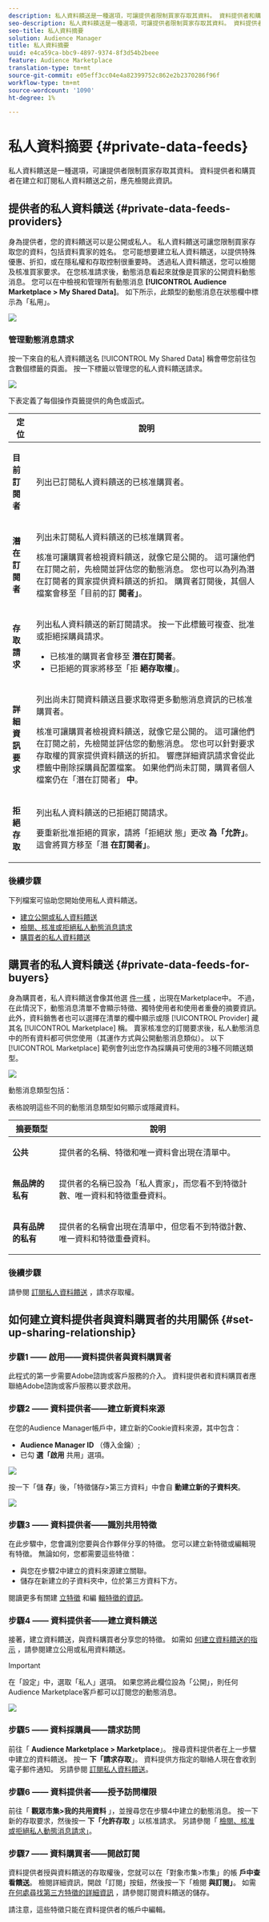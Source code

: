 ```yaml
---
description: 私人資料饋送是一種選項，可讓提供者限制買家存取其資料。 資料提供者和購買者在建立和訂閱私人資料饋送之前，應先檢閱此資訊。
seo-description: 私人資料饋送是一種選項，可讓提供者限制買家存取其資料。 資料提供者和購買者在建立和訂閱私人資料饋送之前，應先檢閱此資訊。
seo-title: 私人資料摘要
solution: Audience Manager
title: 私人資料摘要
uuid: e4ca59ca-bbc9-4897-9374-8f3d54b2beee
feature: Audience Marketplace
translation-type: tm+mt
source-git-commit: e05eff3cc04e4a82399752c862e2b2370286f96f
workflow-type: tm+mt
source-wordcount: '1090'
ht-degree: 1%

---
```



# 私人資料摘要 {#private-data-feeds}

私人資料饋送是一種選項，可讓提供者限制買家存取其資料。 資料提供者和購買者在建立和訂閱私人資料饋送之前，應先檢閱此資訊。

<!-- c_marketplace_privatefeed.xml -->

## 提供者的私人資料饋送 {#private-data-feeds-providers}

身為提供者，您的資料饋送可以是公開或私人。 私人資料饋送可讓您限制買家存取您的資料，包括資料賣家的姓名。 您可能想要建立私人資料饋送，以提供特殊優惠、折扣，或在隱私權和存取控制很重要時。 透過私人資料饋送，您可以檢閱及核准買家要求。 在您核准請求後，動態消息看起來就像是買家的公開資料動態消息。 您可以在中檢視和管理所有動態消息 **[!UICONTROL Audience Marketplace > My Shared Data]**。 如下所示，此類型的動態消息在狀態欄中標示為「私用」。

![](assets/my_shared_data.png)

### 管理動態消息請求

按一下來自的私人資料饋送名 [!UICONTROL My Shared Data] 稱會帶您前往包含數個標籤的頁面。 按一下標籤以管理您的私人資料饋送請求。

![](assets/shared_data_tabs.png)

下表定義了每個操作頁籤提供的角色或函式。

<table id="table_AFB429CA52A34658859448D9A5215F9F"> 
 <thead> 
  <tr> 
   <th colname="col1" class="entry"> 定位 </th> 
   <th colname="col2" class="entry"> 說明 </th> 
  </tr> 
 </thead>
 <tbody> 
  <tr> 
   <td colname="col1"> <p> <b><span class="uicontrol"> 目前訂閱者</span></b> </p> </td> 
   <td colname="col2"> <p>列出已訂閱私人資料饋送的已核准購買者。 </p> </td> 
  </tr> 
  <tr> 
   <td colname="col1"> <p> <b><span class="uicontrol"> 潛在訂閱者</span></b> </p> </td> 
   <td colname="col2"> <p>列出未訂閱私人資料饋送的已核准購買者。 </p> <p>核准可讓購買者檢視資料饋送，就像它是公開的。 這可讓他們在訂閱之前，先檢閱並評估您的動態消息。 您也可以為列為潛在訂閱者的買家提供資料饋送的折扣。 購買者訂閱後，其個人檔案會移至「目前的訂 <b><span class="uicontrol"> 閱者」</span></b>。 </p> </td>
  </tr> 
  <tr> 
   <td colname="col1"> <p> <b><span class="uicontrol"> 存取請求</span></b> </p> </td>
   <td colname="col2"> <p>列出私人資料饋送的新訂閱請求。 按一下此標籤可複查、批准或拒絕採購員請求。 </p>
    <ul id="ul_BE0A835A90B14C05B3F63226B79D052D"> 
     <li id="li_2C5686CEB6F4430BA18AED5AD75C330A">已核准的購買者會移至 <b><span class="uicontrol"> 潛在訂閱者</span></b>。 </li>
     <li id="li_929591FCF81E43A3881813BDBD3AC278">已拒絕的買家將移至「拒 <b><span class="uicontrol"> 絕存取權</span></b>」。 </li>
    </ul> </td>
  </tr>
  <tr> 
   <td colname="col1"> <p> <b><span class="uicontrol"> 詳細資訊要求</span></b> </p> </td>
   <td colname="col2"> <p>列出尚未訂閱資料饋送且要求取得更多動態消息資訊的已核准購買者。 </p> <p>核准可讓購買者檢視資料饋送，就像它是公開的。 這可讓他們在訂閱之前，先檢閱並評估您的動態消息。 您也可以針對要求存取權的買家提供資料饋送的折扣。 響應詳細資訊請求會從此標籤中刪除採購員配置檔案。 如果他們尚未訂閱，購買者個人檔案仍在「潛在訂閱者」 <b><span class="uicontrol"> 中</span></b>。 </p> </td>
  </tr>
  <tr> 
   <td colname="col1"> <p> <b><span class="uicontrol"> 拒絕存取</span></b> </p> </td> 
   <td colname="col2"> <p>列出私人資料饋送的已拒絕訂閱請求。 </p> <p>要重新批准拒絕的買家，請將「拒絕狀 <span class="wintitle"> 態」更改</span><b><span class="uicontrol"> 為「允許」</span></b>。 這會將買方移至「潛 <b><span class="uicontrol"> 在訂閱者」</span></b>。 </p> </td> 
  </tr> 
 </tbody> 
</table>

### 後續步驟

下列檔案可協助您開始使用私人資料饋送。

* [建立公開或私人資料饋送](../../features/audience-marketplace/marketplace-data-providers/marketplace-create-manage-feeds.md#create-public-private-data-feed)
* [檢閱、核准或拒絕私人動態消息請求](../../features/audience-marketplace/marketplace-data-providers/marketplace-create-manage-feeds.md#manage-private-requests)
* [購買者的私人資料饋送](../../features/audience-marketplace/marketplace-private-feeds.md#private-data-feeds-for-buyers)

## 購買者的私人資料饋送 {#private-data-feeds-for-buyers}

身為購買者，私人資料饋送會像其他選 [件一樣](../../features/audience-marketplace/marketplace-data-buyers/marketplace-data-buyers.md#about-marketplace) ，出現在Marketplace中。 不過，在此情況下，動態消息清單不會顯示特徵、獨特使用者和使用者重疊的摘要資訊。 此外，資料銷售者也可以選擇在清單的欄中顯示或隱 [!UICONTROL Provider] 藏其名 [!UICONTROL Marketplace] 稱。 賣家核准您的訂閱要求後，私人動態消息中的所有資料都可供您使用（其運作方式與公開動態消息類似）。 以下 [!UICONTROL Marketplace] 範例會列出您作為採購員可使用的3種不同饋送類型。

![](assets/buyer_marketplace.png)

動態消息類型包括：

表格說明這些不同的動態消息類型如何顯示或隱藏資料。

<table id="table_41D4A798ACF548A3A03ACB427CA4652D"> 
 <thead> 
  <tr> 
   <th colname="col1" class="entry"> 摘要類型 </th> 
   <th colname="col2" class="entry"> 說明 </th> 
  </tr> 
 </thead>
 <tbody> 
  <tr> 
   <td colname="col1"> <p><b><span class="uicontrol"> 公共</span></b> </p> </td> 
   <td colname="col2"> <p>提供者的名稱、特徵和唯一資料會出現在清單中。 </p> </td> 
  </tr> 
  <tr> 
   <td colname="col1"> <p><b><span class="uicontrol"> 無品牌的私有</span></b> </p> </td> 
   <td colname="col2"> <p>提供者的名稱已設為「私人賣家」，而您看不到特徵計數、唯一資料和特徵重疊資料。 </p> </td> 
  </tr> 
  <tr> 
   <td colname="col1"> <p><b><span class="uicontrol"> 具有品牌的私有</span></b> </p> </td> 
   <td colname="col2"> <p>提供者的名稱會出現在清單中，但您看不到特徵計數、唯一資料和特徵重疊資料。 </p> </td> 
  </tr> 
 </tbody> 
</table>

### 後續步驟

請參閱 [訂閱私人資料饋送](../../features/audience-marketplace/marketplace-data-buyers/marketplace-manage-subscriptions.md#subscript-private-data-feed) ，請求存取權。

## 如何建立資料提供者與資料購買者的共用關係 {#set-up-sharing-relationship}

### 步驟1 —— 啟用——資料提供者與資料購買者

此程式的第一步需要Adobe諮詢或客戶服務的介入。 資料提供者和資料購買者應聯絡Adobe諮詢或客戶服務以要求啟用。

### 步驟2 —— 資料提供者——建立新資料來源

在您的Audience Manager帳戶中，建立新的Cookie資料來源，其中包含：

* **Audience Manager ID** （傳入金鑰）;
* 已勾 **選「啟用** 共用」選項。

![](assets/create-datasource.png)

按一下「儲 **存**」後，「特徵儲存>第三方資料」中會自 **動建立新的子資料夾**。

![](assets/folder-structure.png)

### 步驟3 —— 資料提供者——識別共用特徵

在此步驟中，您會識別您要與合作夥伴分享的特徵。 您可以建立新特徵或編輯現有特徵。 無論如何，您都需要這些特徵：

* 與您在步驟2中建立的資料來源建立關聯。
* 儲存在新建立的子資料夾中，位於第三方資料下方。

閱讀更多有關建 [立特徵](/help/using/features/traits/create-onboarded-rule-based-traits.md) 和編 [輯特徵的資訊](/help/using/features/traits/manage-trait-rules.md#edit-trait)。

### 步驟4 —— 資料提供者——建立資料饋送

接著，建立資料饋送，與資料購買者分享您的特徵。 如需如 [何建立資料饋送的指示](/help/using/features/audience-marketplace/marketplace-data-providers/marketplace-create-manage-feeds.md) ，請參閱建立公用或私用資料饋送。

>[!IMPORTANT]
>
>在「設定」中，選取「私人」選項。 如果您將此欄位設為「公開」，則任何Audience Marketplace客戶都可以訂閱您的動態消息。

![](assets/create-data-feed.png)

### 步驟5 —— 資料採購員——請求訪問

前往「 **Audience Marketplace > Marketplace**」。 搜尋資料提供者在上一步驟中建立的資料饋送。 按一 **下「請求存取**」。 資料提供方指定的聯絡人現在會收到電子郵件通知。 另請參閱 [訂閱私人資料饋送](/help/using/features/audience-marketplace/marketplace-data-buyers/marketplace-manage-subscriptions.md#subscript-private-data-feed)。

### 步驟6 —— 資料提供者——授予訪問權限

前往「 **觀眾市集>我的共用資料** 」，並搜尋您在步驟4中建立的動態消息。 按一下新的存取要求，然後按一 **下「允許存取** 」以核准請求。 另請參閱「 [檢閱、核准或拒絕私人動態消息請求」](/help/using/features/audience-marketplace/marketplace-data-providers/marketplace-create-manage-feeds.md#manage-private-requests)。

### 步驟7 —— 資料購買者——開啟訂閱

資料提供者授與資料饋送的存取權後，您就可以在「對象市集>市集」的帳 **戶中查看饋送**。 檢閱詳細資訊，開啟「訂閱」按鈕，然後按一下「檢閱 **與訂閱」**。 如需 [在何處尋找第三方特徵的詳細資訊](/help/using/features/audience-marketplace/marketplace-data-buyers/marketplace-manage-subscriptions.md#find-subscribed-data-fee) ，請參閱訂閱資料饋送的儲存。

請注意，這些特徵只能在資料提供者的帳戶中編輯。




